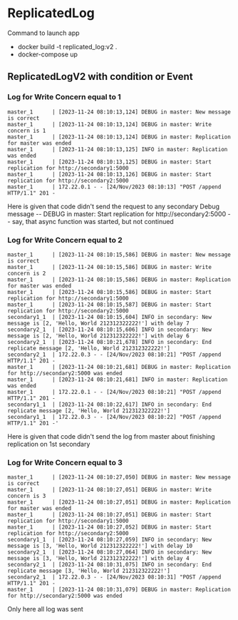 # ReplicatedLog
Command to launch app

- docker build -t replicated_log:v2 .
- docker-compose up


## ReplicatedLogV2 with condition or Event

### Log for Write Concern equal to 1 
```
master_1      | [2023-11-24 08:10:13,124] DEBUG in master: New message is correct
master_1      | [2023-11-24 08:10:13,124] DEBUG in master: Write concern is 1
master_1      | [2023-11-24 08:10:13,124] DEBUG in master: Replication for master was ended
master_1      | [2023-11-24 08:10:13,125] INFO in master: Replication was ended
master_1      | [2023-11-24 08:10:13,125] DEBUG in master: Start replication for http://secondary1:5000
master_1      | [2023-11-24 08:10:13,126] DEBUG in master: Start replication for http://secondary2:5000
master_1      | 172.22.0.1 - - [24/Nov/2023 08:10:13] "POST /append HTTP/1.1" 201 -
```

Here is given that code didn't send the request to any secondary 
Debug message -- DEBUG in master: Start replication for http://secondary2:5000 -- say, that async function was started, but not continued 

### Log for Write Concern equal to 2
```
master_1      | [2023-11-24 08:10:15,586] DEBUG in master: New message is correct
master_1      | [2023-11-24 08:10:15,586] DEBUG in master: Write concern is 2
master_1      | [2023-11-24 08:10:15,586] DEBUG in master: Replication for master was ended
master_1      | [2023-11-24 08:10:15,586] DEBUG in master: Start replication for http://secondary1:5000
master_1      | [2023-11-24 08:10:15,587] DEBUG in master: Start replication for http://secondary2:5000
secondary1_1  | [2023-11-24 08:10:15,604] INFO in secondary: New message is [2, 'Hello, World 212312322222!'] with delay 7
secondary2_1  | [2023-11-24 08:10:15,606] INFO in secondary: New message is [2, 'Hello, World 212312322222!'] with delay 6
secondary2_1  | [2023-11-24 08:10:21,678] INFO in secondary: End replicate message [2, 'Hello, World 212312322222!']
secondary2_1  | 172.22.0.3 - - [24/Nov/2023 08:10:21] "POST /append HTTP/1.1" 201 -
master_1      | [2023-11-24 08:10:21,681] DEBUG in master: Replication for http://secondary2:5000 was ended
master_1      | [2023-11-24 08:10:21,681] INFO in master: Replication was ended
master_1      | 172.22.0.1 - - [24/Nov/2023 08:10:21] "POST /append HTTP/1.1" 201 -
secondary1_1  | [2023-11-24 08:10:22,617] INFO in secondary: End replicate message [2, 'Hello, World 212312322222!']
secondary1_1  | 172.22.0.3 - - [24/Nov/2023 08:10:22] "POST /append HTTP/1.1" 201 -'
```

Here is given that code didn't send the log from master about finishing replication on 1st secondary 


### Log for Write Concern equal to 3
```
master_1      | [2023-11-24 08:10:27,050] DEBUG in master: New message is correct
master_1      | [2023-11-24 08:10:27,051] DEBUG in master: Write concern is 3
master_1      | [2023-11-24 08:10:27,051] DEBUG in master: Replication for master was ended
master_1      | [2023-11-24 08:10:27,051] DEBUG in master: Start replication for http://secondary1:5000
master_1      | [2023-11-24 08:10:27,052] DEBUG in master: Start replication for http://secondary2:5000
secondary1_1  | [2023-11-24 08:10:27,059] INFO in secondary: New message is [3, 'Hello, World 212312322222!'] with delay 10
secondary2_1  | [2023-11-24 08:10:27,064] INFO in secondary: New message is [3, 'Hello, World 212312322222!'] with delay 4
secondary2_1  | [2023-11-24 08:10:31,075] INFO in secondary: End replicate message [3, 'Hello, World 212312322222!']
secondary2_1  | 172.22.0.3 - - [24/Nov/2023 08:10:31] "POST /append HTTP/1.1" 201 -
master_1      | [2023-11-24 08:10:31,079] DEBUG in master: Replication for http://secondary2:5000 was ended
```

Only here all log was sent
